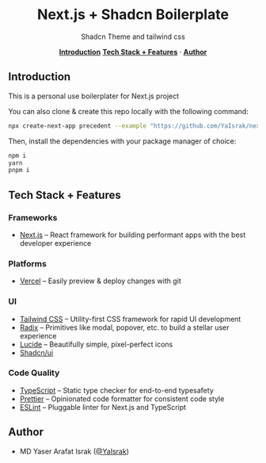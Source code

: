 <div>
  <h1 align="center">Next.js + Shadcn Boilerplate</h1>
</div>

<p align="center">
  Shadcn Theme and tailwind css
</p>

<p align="center">
  <a href="#introduction"><strong>Introduction</strong></a>
  <a href="#tech-stack--features"><strong>Tech Stack + Features</strong></a> ·
  <a href="#author"><strong>Author</strong></a>
</p>

## Introduction
This is a personal use boilerplater for Next.js project

You can also clone & create this repo locally with the following command:

```bash
npx create-next-app precedent --example "https://github.com/YaIsrak/next-boilerplate.git"
```

Then, install the dependencies with your package manager of choice:

```bash
npm i
yarn
pnpm i
```

## Tech Stack + Features

### Frameworks
- [Next.js](https://nextjs.org/) – React framework for building performant apps with the best developer experience

### Platforms
- [Vercel](https://vercel.com/) – Easily preview & deploy changes with git

### UI
- [Tailwind CSS](https://tailwindcss.com/) – Utility-first CSS framework for rapid UI development
- [Radix](https://www.radix-ui.com/) – Primitives like modal, popover, etc. to build a stellar user experience
- [Lucide](https://lucide.dev/) – Beautifully simple, pixel-perfect icons
- [Shadcn/ui](https://ui.shadcn.com/)

### Code Quality

- [TypeScript](https://www.typescriptlang.org/) – Static type checker for end-to-end typesafety
- [Prettier](https://prettier.io/) – Opinionated code formatter for consistent code style
- [ESLint](https://eslint.org/) – Pluggable linter for Next.js and TypeScript


## Author

- MD Yaser Arafat Israk ([@YaIsrak](https://github.com/YaIsrak))
